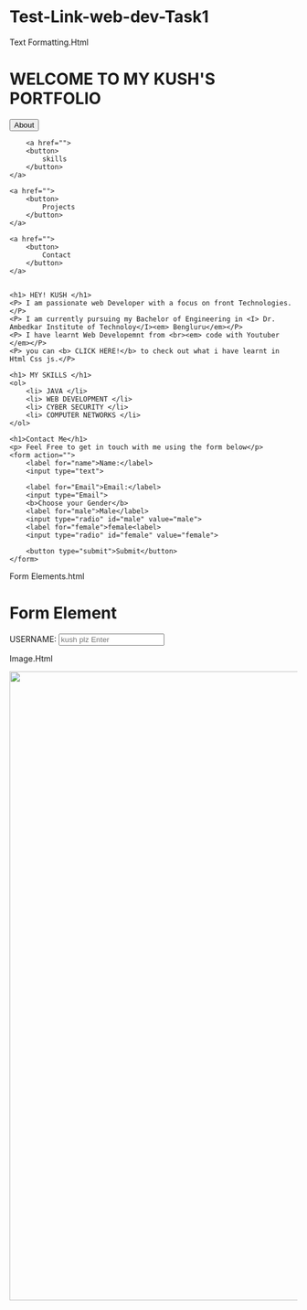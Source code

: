 # Test-Link-web-dev-Task1
Text Formatting.Html

<!DOCTYPE html>
<html lang="en">
<head>
    <meta charset="UTF-8">
    <meta name="viewport" content="width=device-width, initial-scale=1.0">
    <title>text Formatting</title>
</head>
<body>
    <h1> WELCOME TO MY KUSH'S PORTFOLIO </h1>
    <a href="">
        <button>
            About
        </button>
    </a>

        <a href="">
        <button>
            skills
        </button>
    </a>
    
    <a href="">
        <button>
            Projects
        </button>
    </a>
    
    <a href="">
        <button>
            Contact
        </button>
    </a>
    

    <h1> HEY! KUSH </h1>
    <P> I am passionate web Developer with a focus on front Technologies.</P>
    <P> I am currently pursuing my Bachelor of Engineering in <I> Dr. Ambedkar Institute of Technoloy</I><em> Bengluru</em></P>
    <P> I have learnt Web Developemnt from <br><em> code with Youtuber </em></P>
    <P> you can <b> CLICK HERE!</b> to check out what i have learnt in Html Css js.</P>

    <h1> MY SKILLS </h1>
    <ol>
        <li> JAVA </li>
        <li> WEB DEVELOPMENT </li>
        <li> CYBER SECURITY </li>
        <li> COMPUTER NETWORKS </li>
    </ol>

    <h1>Contact Me</h1>
    <p> Feel Free to get in touch with me using the form below</p>
    <form action="">
        <label for="name">Name:</label>
        <input type="text">
        
        <label for="Email">Email:</label>
        <input type="Email">
        <b>Choose your Gender</b>
        <label for="male">Male</label>
        <input type="radio" id="male" value="male">
        <label for="female">female<label>
        <input type="radio" id="female" value="female">

        <button type="submit">Submit</button>
    </form>
</body>
</html>

Form Elements.html

<!DOCTYPE html>
<html>
<head>
    <title>Form Element</title>
</head>
<body>
    <h1> Form Element </h1>
    <form>
        <label for="username"> USERNAME:</label>
        <input type="text" id="username" name="username" placeholder="kush plz Enter">
    </form>
</body>
</html>


Image.Html

<!DOCTYPE html>
<html lang="en">
<head>
    <meta charset="UTF-8">
    <meta name="viewport" content="width=device-width, initial-scale=1.0">
    <title>Document</title>
</head>
<body>
    <img src="KUSH.JPEG" alt="" srcset="" width="1100">   
</body>
</html>
